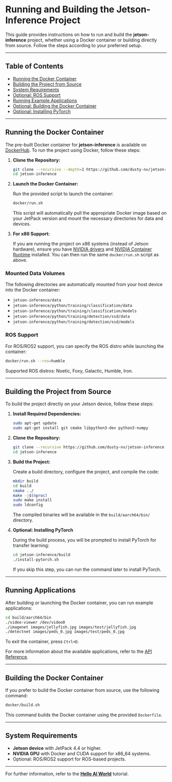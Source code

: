 # Running and Building the Jetson-Inference Project

This guide provides instructions on how to run and build the **jetson-inference** project, whether using a Docker container or building directly from source. Follow the steps according to your preferred setup.

---

## Table of Contents
- [Running the Docker Container](#running-the-docker-container)
- [Building the Project from Source](#building-the-project-from-source)
- [System Requirements](#system-requirements)
- [Optional: ROS Support](#ros-support)
- [Running Example Applications](#running-applications)
- [Optional: Building the Docker Container](#building-the-container)
- [Optional: Installing PyTorch](#installing-pytorch)

---

## Running the Docker Container

The pre-built Docker container for **jetson-inference** is available on [DockerHub](https://hub.docker.com/r/dustynv/jetson-inference/tags). To run the project using Docker, follow these steps:

1. **Clone the Repository:**

   ```bash
   git clone --recursive --depth=1 https://github.com/dusty-nv/jetson-inference
   cd jetson-inference
   ```

2. **Launch the Docker Container:**

   Run the provided script to launch the container:
   
   ```bash
   docker/run.sh
   ```

   This script will automatically pull the appropriate Docker image based on your JetPack version and mount the necessary directories for data and devices.

3. **For x86 Support:**

   If you are running the project on x86 systems (instead of Jetson hardware), ensure you have [NVIDIA drivers](https://docs.nvidia.com/datacenter/cloud-native/container-toolkit/install-guide.html#pre-requisites) and [NVIDIA Container Runtime](https://docs.nvidia.com/datacenter/cloud-native/container-toolkit/nvidia-docker.html) installed. You can then run the same `docker/run.sh` script as above.

### Mounted Data Volumes

The following directories are automatically mounted from your host device into the Docker container:
- `jetson-inference/data`
- `jetson-inference/python/training/classification/data`
- `jetson-inference/python/training/classification/models`
- `jetson-inference/python/training/detection/ssd/data`
- `jetson-inference/python/training/detection/ssd/models`

### ROS Support

For ROS/ROS2 support, you can specify the ROS distro while launching the container:

```bash
docker/run.sh --ros=humble
```

Supported ROS distros: Noetic, Foxy, Galactic, Humble, Iron.

---

## Building the Project from Source

To build the project directly on your Jetson device, follow these steps:

1. **Install Required Dependencies:**

   ```bash
   sudo apt-get update
   sudo apt-get install git cmake libpython3-dev python3-numpy
   ```

2. **Clone the Repository:**

   ```bash
   git clone --recursive https://github.com/dusty-nv/jetson-inference
   cd jetson-inference
   ```

3. **Build the Project:**

   Create a build directory, configure the project, and compile the code:
   
   ```bash
   mkdir build
   cd build
   cmake ../
   make -j$(nproc)
   sudo make install
   sudo ldconfig
   ```

   The compiled binaries will be available in the `build/aarch64/bin/` directory.

4. **Optional: Installing PyTorch**

   During the build process, you will be prompted to install PyTorch for transfer learning:

   ```bash
   cd jetson-inference/build
   ./install-pytorch.sh
   ```

   If you skip this step, you can run the command later to install PyTorch.

---

## Running Applications

After building or launching the Docker container, you can run example applications:

```bash
cd build/aarch64/bin
./video-viewer /dev/video0
./imagenet images/jellyfish.jpg images/test/jellyfish.jpg
./detectnet images/peds_0.jpg images/test/peds_0.jpg
```

To exit the container, press `Ctrl+D`.

For more information about the available applications, refer to the [API Reference](../README.md#api-reference).

---

## Building the Docker Container

If you prefer to build the Docker container from source, use the following command:

```bash
docker/build.sh
```

This command builds the Docker container using the provided `Dockerfile`.

---

## System Requirements

- **Jetson device** with JetPack 4.4 or higher.
- **NVIDIA GPU** with Docker and CUDA support for x86_64 systems.
- Optional: ROS/ROS2 support for ROS-based projects.

---

For further information, refer to the **[Hello AI World](../README.md#hello-ai-world)** tutorial.
